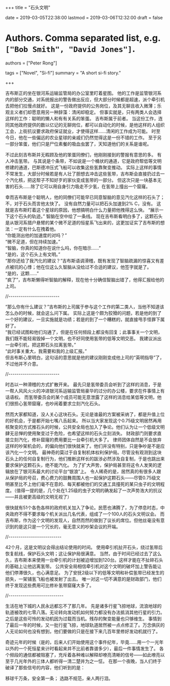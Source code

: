 +++
title = "石头文明"

date = 2019-03-05T22:38:00
lastmod = 2019-03-06T12:32:00
draft = false

# Authors. Comma separated list, e.g. `["Bob Smith", "David Jones"]`.
authors = ["Peter Rong"]

tags = ["Novel", "Si-fi"]
summary = "A short si-fi story."

+++

吉布斯正的坐在银河系运输监管局的办公室里盯着星图。
他的工作是监管银河系内的部分交通，对系统报出的警告做出反应，但大部分时候都是超速，派个牵引机去把他们拉慢点就好。
这是一份政府提供的公务岗位，及其无聊且收入微薄；乐观主义者们却愿意用另一种辞藻：清闲却稳定。
但事实就是，只有两类人会选择这样的工作：聪明的懒人和有有关系的笨蛋。
吉布斯属于前者。
当这份工作，连同其他政府提供的数以亿记的无聊岗位，都可以自动化的时候，是他这样的人组织工会，上街抗议要求政府保证就业，才使得这样……清闲的工作成为可能。
时至今日，他在一些偏远的农业星球的亲戚们仍然觉得这是一份不错的工作。
至于另一部分笨蛋，他们只是尸位素餐的吸血虫罢了，天知道他们的关系是谁呢。

不过此刻吉布斯并无暇顾及他的笨蛋同僚们，他刚刚接到的警报有意思的多。
有人冲击氢带。
与其说是个条带，不如说是一个桶状的通道，它是政府帮低等文明修建的通道，巴斯德冲压式飞船可以收集这些氢靠聚变推动。
实际上这样的事情不常发生，大部分时候若是有人壮了胆想去冲击这些氢带，吉布斯会直接扔过去一个汽化核，把这帮子不知好歹的家伙变成氢带的一部分。
但这次只是一块基本无害的石头……除了它可以用自身引力吸走不少氢，在氢带上撞出一个窟窿。

幸而吉布斯是个聪明人，他的同僚们可能早已同意智脑的意见汽化这样的石头了；不，对于石头而言他太快了。
没有自然力量可以把石头加速到2% C，没有。
这就是吉布斯盯着这个星球的原因，他想搞明白什么力量把他拽得这么快。
“展示一下这个石头的轨迹。”
智脑在空中绘了一条线。
现在吉布斯看明白多了，这颗石头是从银河系猎户悬臂的某个微不足道的恒星系飞出来的，这更加证实了吉布斯的想法：一定有什么在拽着他。  
“你能测出他的加速度的对吗？”  
“微不足道，但在持续加速。”  
“智脑，你真的知道你在说什么吗，你在暗示……”  
“是的，这个石头上有文明。”  
“那你还给了我汽化的建议？”吉布斯语调滑稽，既有发现了智脑疏漏的惊喜又有差点被坑的心悸；他在位这么久智脑从没给过不合适的建议，他签字就是了。  
“是的，这颗……”  
“疯了”，吉布斯懒得听智脑的解释，现在他十分确信智脑出错了，他得汇报给他的上司。

//-------------------------

“那么你有什么建议？”吉布斯的上司属于参与这个工作的第二类人，当他不知道该怎么办的时候，就会这么问下属。
实际上这是个颇为狡猾的问题，若是他的到了一个好的建议，一旦实施就是功绩；若是的到了一个糟糕的，就直接甩手怪罪下属好了。  
“我已经试图和他们沟通了，但是在任何频段上都没有回复；此事事关一个文明，我们既不能轻易毁掉一个文明，也不好同使用氢带的低等文明交恶。 我建议派出一台牵引机，把这颗石头拉离氢带。”  
“此时事关重大，我需要和我的上级汇报。”  
但吉布斯心里明白，这句话的意思就是他的建议刚刚变成他上司的“英明指导”了，不过他并不介意。

//-------------------------

时态以一种滑稽的方式扩散开来。
最先只是氢带委员会听到了这样的消息，于是一帮人风风火火的冲进银河系运输监管局豪华的过分的办公楼，要求在件事情上有话语权。
而氢带委员会的某个成员可能无意泄露了这样的消息给某低等文明，他们很担心氢带窟窿，也吵闹着要求立刻汽化石头。

然而大家都知道，没人关心这块石头。无论是谁最的方案被采纳了，都是升值上位的好机会，于是都开始七嘴八舌起来。
所以当大家发现这个0.75级文明居然再用核聚变的方式推石头的时候，公共安全局也加入了争论。他们认为让一个低级文明肆无忌惮的使用聚变过于危险，也希望这样的石头立刻消失。
财政部门则要求直接立刻汽化，修补窟窿的费用要比一台牵引机大多了。
律师团体自然是不会放弃这样的吵架机会的，的偏向他们很快就来了。他们并没有特别，只是争吵是不是应该汽化一个文明。
最神奇的莫过于自复制机体权利保护局。尽管没有观测到这块石头上的任何自复制行为，他们推断这样长的跋涉必然涉及自复制，于是也跳出来要求保护这颗石头，绝不能汽化。
为了扩大声势，保护局甚至将这令人发笑的逻辑放在了银河系最大的讨论平台“银浪”上。
令人稀奇的是，居然真的有很多人跟从保护局的号召，费心费力的鼓舞周围人也一起保护这颗石头——尽管0.75级文明甚至比不上他们毫不在意的、每天都被他们的交通工具撞死的某只虫子的文明程度。（值得一提的是，几个处在1.25级的虫子文明的确发起了一次声势浩大的抗议——并且被更高级的文明无视了）

很快就有51个各色各样的政府机关加入了争论。民愿也沸腾了，为了停息时态，中央政府不得不要求每个机关派出几名代表，组成了一个100人的石头文明议会。
而吉布斯，作为这个文明的发现人，自然而然的做到了议长的席位。但他丝毫没有意识到的是这只是一个冗长的，毫无意义的吵架会议的开端。

//--------------------------

42个月，这是文明议会得出结论使用的时间。
使用牵引机扯开石头，绕过氢带后恢复航线，保护石头文明；这让保护局很满意。
当然，由于时间已经过去了这么久，吉布斯本来使用一台牵引机的计划被迫增加到120台。这样才能在不扯碎石头的基础上让他远离氢带。
公共安全局相信牵引机对这个文明的破坏加上警告能让他们停滞很久，也心满意足。
为了安抚2级以下的低等文明和补偿氢带已经发生的损失，一架铺氢飞船也被发射了出去。
唯一对这一切不满意的是财政部门，他们终于发现这些费用可比修补氢带窟窿大多了。

//---------------------------

生活在地下城的人民永远都忘不了那几年。
先是诸多行星飞掠地球，流浪地球的轨道被改的七零八落。无论转向发动机如何努力都没有办法抵消其他行星的引力。
之后是这些可怜的发动机因为过载而当机。残存的聚变能量也只够维生。
事情到了最后一年的时候，又一批行星飞掠，地球轨道居然被一点点修正了。万念俱灰的人无论如何也没有想到，他们要做的只是在接下来几百年里修好发动机就行了。

奇迹元年的时候（是的，后来人们开始使用这个事件纪年，毕竟……用一个一光年以外的一个死恒星来计时看起来并不比前者靠谱多少），最后一件事情发生了。
各个频段的通信都被阻塞了，充斥着各种难以解释却嘹亮清晰的信号——如此嘹亮以至于几光年外的三体人都听得一清二楚并为之一怔。
在那一个夜晚，当人们终于破译了那些信号的内容，他们听到的是：









移球千万条，安全第一条；
选路不规范，亲人两行泪。
